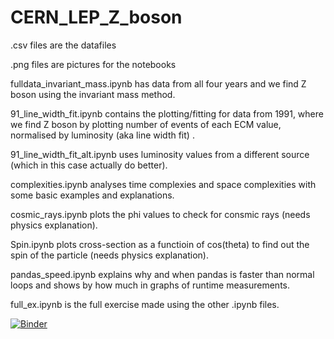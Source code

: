 # CERN_LEP_Z_boson

.csv files are the datafiles

.png files are pictures for the notebooks

fulldata_invariant_mass.ipynb has data from all four years and we find Z boson using the invariant mass method.

91_line_width_fit.ipynb contains the plotting/fitting for data from 1991, where we find Z boson by plotting number of events of each ECM value, normalised by luminosity (aka line width fit) .

91_line_width_fit_alt.ipynb uses luminosity values from a different source (which in this case actually do better).

complexities.ipynb analyses time complexies and space complexities with some basic examples and explanations.

cosmic_rays.ipynb plots the phi values to check for consmic rays (needs physics explanation).

Spin.ipynb plots cross-section as a functioin of cos(theta) to find out the spin of the particle (needs physics explanation).

pandas_speed.ipynb explains why and when pandas is faster than normal loops and shows by how much in graphs of runtime measurements.

full_ex.ipynb is the full exercise made using the other .ipynb files. 

[![Binder](https://mybinder.org/badge_logo.svg)](https://mybinder.org/v2/gh/kraikisto/CERN_LEP_Z_boson/HEAD)

